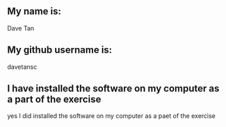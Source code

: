 
## My name is:
Dave Tan

## My github username is:
davetansc

## I have installed the software on my computer as a part of the exercise
yes I did installed the software on my computer as a paet of the exercise
